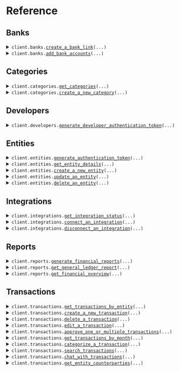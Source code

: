 # Reference
## Banks
<details><summary><code>client.banks.<a href="src/openledger/banks/client.py">create_a_bank_link</a>(...)</code></summary>
<dl>
<dd>

#### 📝 Description

<dl>
<dd>

<dl>
<dd>

Creates a new Plaid link token for connecting a bank account
</dd>
</dl>
</dd>
</dl>

#### 🔌 Usage

<dl>
<dd>

<dl>
<dd>

```python
from openledger import OpenLedgerClient
client = OpenLedgerClient(token="YOUR_TOKEN", )
client.banks.create_a_bank_link(entity_id='ent_123456', )

```
</dd>
</dl>
</dd>
</dl>

#### ⚙️ Parameters

<dl>
<dd>

<dl>
<dd>

**entity_id:** `str` — The ID of the entity to create the link token for
    
</dd>
</dl>

<dl>
<dd>

**request_options:** `typing.Optional[RequestOptions]` — Request-specific configuration.
    
</dd>
</dl>
</dd>
</dl>


</dd>
</dl>
</details>

<details><summary><code>client.banks.<a href="src/openledger/banks/client.py">add_bank_accounts</a>(...)</code></summary>
<dl>
<dd>

#### 📝 Description

<dl>
<dd>

<dl>
<dd>

Adds new bank accounts using a Plaid public token
</dd>
</dl>
</dd>
</dl>

#### 🔌 Usage

<dl>
<dd>

<dl>
<dd>

```python
from openledger import OpenLedgerClient
client = OpenLedgerClient(token="YOUR_TOKEN", )
client.banks.add_bank_accounts(entity_id='ent_123456', public_token='public-sandbox-123456-abcdef', )

```
</dd>
</dl>
</dd>
</dl>

#### ⚙️ Parameters

<dl>
<dd>

<dl>
<dd>

**entity_id:** `str` — The ID of the entity to add the bank accounts for
    
</dd>
</dl>

<dl>
<dd>

**public_token:** `str` — The Plaid public token received from the Plaid Link onSuccess callback
    
</dd>
</dl>

<dl>
<dd>

**request_options:** `typing.Optional[RequestOptions]` — Request-specific configuration.
    
</dd>
</dl>
</dd>
</dl>


</dd>
</dl>
</details>

## Categories
<details><summary><code>client.categories.<a href="src/openledger/categories/client.py">get_categories</a>(...)</code></summary>
<dl>
<dd>

#### 📝 Description

<dl>
<dd>

<dl>
<dd>

Retrieves all categories
</dd>
</dl>
</dd>
</dl>

#### 🔌 Usage

<dl>
<dd>

<dl>
<dd>

```python
from openledger import OpenLedgerClient
client = OpenLedgerClient(token="YOUR_TOKEN", )
client.categories.get_categories(entity_id='entityId', )

```
</dd>
</dl>
</dd>
</dl>

#### ⚙️ Parameters

<dl>
<dd>

<dl>
<dd>

**entity_id:** `str` — The ID of the entity
    
</dd>
</dl>

<dl>
<dd>

**request_options:** `typing.Optional[RequestOptions]` — Request-specific configuration.
    
</dd>
</dl>
</dd>
</dl>


</dd>
</dl>
</details>

<details><summary><code>client.categories.<a href="src/openledger/categories/client.py">create_a_new_category</a>(...)</code></summary>
<dl>
<dd>

#### 📝 Description

<dl>
<dd>

<dl>
<dd>

Creates a new category for the specified entity
</dd>
</dl>
</dd>
</dl>

#### 🔌 Usage

<dl>
<dd>

<dl>
<dd>

```python
from openledger import OpenLedgerClient
client = OpenLedgerClient(token="YOUR_TOKEN", )
client.categories.create_a_new_category(entity_id='entityId', name='name', type="ASSET", )

```
</dd>
</dl>
</dd>
</dl>

#### ⚙️ Parameters

<dl>
<dd>

<dl>
<dd>

**entity_id:** `str` — The ID of the entity to create the category for
    
</dd>
</dl>

<dl>
<dd>

**name:** `str` — The name of the category
    
</dd>
</dl>

<dl>
<dd>

**type:** `PostV1CategoriesRequestType` 

The type of category. Must be one of:
* ASSET - For asset accounts
* LIABILITY - For liability accounts
* EQUITY - For equity accounts
* REVENUE - For revenue accounts
* EXPENSE - For expense accounts
    
</dd>
</dl>

<dl>
<dd>

**sub_type_code:** `typing.Optional[int]` — Optional subtype code for the category
    
</dd>
</dl>

<dl>
<dd>

**request_options:** `typing.Optional[RequestOptions]` — Request-specific configuration.
    
</dd>
</dl>
</dd>
</dl>


</dd>
</dl>
</details>

## Developers
<details><summary><code>client.developers.<a href="src/openledger/developers/client.py">generate_developer_authentication_token</a>(...)</code></summary>
<dl>
<dd>

#### 📝 Description

<dl>
<dd>

<dl>
<dd>

Generates a JWT token for developer authentication
</dd>
</dl>
</dd>
</dl>

#### 🔌 Usage

<dl>
<dd>

<dl>
<dd>

```python
from openledger import OpenLedgerClient
client = OpenLedgerClient(token="YOUR_TOKEN", )
client.developers.generate_developer_authentication_token(developer_id='developerId', api_key='apiKey', )

```
</dd>
</dl>
</dd>
</dl>

#### ⚙️ Parameters

<dl>
<dd>

<dl>
<dd>

**developer_id:** `str` — The ID of the developer
    
</dd>
</dl>

<dl>
<dd>

**api_key:** `str` — The API key for the developer
    
</dd>
</dl>

<dl>
<dd>

**request_options:** `typing.Optional[RequestOptions]` — Request-specific configuration.
    
</dd>
</dl>
</dd>
</dl>


</dd>
</dl>
</details>

## Entities
<details><summary><code>client.entities.<a href="src/openledger/entities/client.py">generate_authentication_token</a>(...)</code></summary>
<dl>
<dd>

#### 📝 Description

<dl>
<dd>

<dl>
<dd>

Generates a JWT token for entity authentication
</dd>
</dl>
</dd>
</dl>

#### 🔌 Usage

<dl>
<dd>

<dl>
<dd>

```python
from openledger import OpenLedgerClient
client = OpenLedgerClient(token="YOUR_TOKEN", )
client.entities.generate_authentication_token(entity_id='entityId', api_key='apiKey', developer_id='developerId', )

```
</dd>
</dl>
</dd>
</dl>

#### ⚙️ Parameters

<dl>
<dd>

<dl>
<dd>

**entity_id:** `str` — The ID of the entity
    
</dd>
</dl>

<dl>
<dd>

**api_key:** `str` — The API key for the entity
    
</dd>
</dl>

<dl>
<dd>

**developer_id:** `str` — The ID of the developer
    
</dd>
</dl>

<dl>
<dd>

**request_options:** `typing.Optional[RequestOptions]` — Request-specific configuration.
    
</dd>
</dl>
</dd>
</dl>


</dd>
</dl>
</details>

<details><summary><code>client.entities.<a href="src/openledger/entities/client.py">get_entity_details</a>(...)</code></summary>
<dl>
<dd>

#### 📝 Description

<dl>
<dd>

<dl>
<dd>

Retrieves details for a specific entity
</dd>
</dl>
</dd>
</dl>

#### 🔌 Usage

<dl>
<dd>

<dl>
<dd>

```python
from openledger import OpenLedgerClient
client = OpenLedgerClient(token="YOUR_TOKEN", )
client.entities.get_entity_details()

```
</dd>
</dl>
</dd>
</dl>

#### ⚙️ Parameters

<dl>
<dd>

<dl>
<dd>

**entity_id:** `typing.Optional[str]` — ID of the entity to retrieve
    
</dd>
</dl>

<dl>
<dd>

**request_options:** `typing.Optional[RequestOptions]` — Request-specific configuration.
    
</dd>
</dl>
</dd>
</dl>


</dd>
</dl>
</details>

<details><summary><code>client.entities.<a href="src/openledger/entities/client.py">create_a_new_entity</a>(...)</code></summary>
<dl>
<dd>

#### 📝 Description

<dl>
<dd>

<dl>
<dd>

Creates a new entity with the provided details
</dd>
</dl>
</dd>
</dl>

#### 🔌 Usage

<dl>
<dd>

<dl>
<dd>

```python
from openledger import OpenLedgerClient
client = OpenLedgerClient(token="YOUR_TOKEN", )
client.entities.create_a_new_entity(developer_id='{{developerId}}', )

```
</dd>
</dl>
</dd>
</dl>

#### ⚙️ Parameters

<dl>
<dd>

<dl>
<dd>

**developer_id:** `str` — ID of the developer creating the entity
    
</dd>
</dl>

<dl>
<dd>

**external_id:** `typing.Optional[str]` — External identifier for the entity
    
</dd>
</dl>

<dl>
<dd>

**legal_name:** `typing.Optional[str]` — Legal name of the entity
    
</dd>
</dl>

<dl>
<dd>

**tin:** `typing.Optional[str]` — Tax Identification Number
    
</dd>
</dl>

<dl>
<dd>

**us_state:** `typing.Optional[str]` — US state code
    
</dd>
</dl>

<dl>
<dd>

**entity_type:** `typing.Optional[str]` — Type of entity
    
</dd>
</dl>

<dl>
<dd>

**phone_number:** `typing.Optional[str]` — Contact phone number
    
</dd>
</dl>

<dl>
<dd>

**status:** `typing.Optional[str]` — Current status of the entity
    
</dd>
</dl>

<dl>
<dd>

**clerk_id:** `typing.Optional[str]` — Clerk ID (alternative to developerId)
    
</dd>
</dl>

<dl>
<dd>

**date_created:** `typing.Optional[dt.datetime]` — When the entity was created
    
</dd>
</dl>

<dl>
<dd>

**instance_id:** `typing.Optional[str]` — ID of the instance to associate with the entity
    
</dd>
</dl>

<dl>
<dd>

**request_options:** `typing.Optional[RequestOptions]` — Request-specific configuration.
    
</dd>
</dl>
</dd>
</dl>


</dd>
</dl>
</details>

<details><summary><code>client.entities.<a href="src/openledger/entities/client.py">update_an_entity</a>(...)</code></summary>
<dl>
<dd>

#### 📝 Description

<dl>
<dd>

<dl>
<dd>

Updates an existing entity's details
</dd>
</dl>
</dd>
</dl>

#### 🔌 Usage

<dl>
<dd>

<dl>
<dd>

```python
from openledger import OpenLedgerClient
client = OpenLedgerClient(token="YOUR_TOKEN", )
client.entities.update_an_entity(entity_id='entityId', )

```
</dd>
</dl>
</dd>
</dl>

#### ⚙️ Parameters

<dl>
<dd>

<dl>
<dd>

**entity_id:** `str` — ID of the entity to update
    
</dd>
</dl>

<dl>
<dd>

**external_id:** `typing.Optional[str]` — External identifier for the entity
    
</dd>
</dl>

<dl>
<dd>

**legal_name:** `typing.Optional[str]` — Legal name of the entity
    
</dd>
</dl>

<dl>
<dd>

**tin:** `typing.Optional[str]` — Tax Identification Number
    
</dd>
</dl>

<dl>
<dd>

**us_state:** `typing.Optional[str]` — US state code
    
</dd>
</dl>

<dl>
<dd>

**entity_type:** `typing.Optional[str]` — Type of entity
    
</dd>
</dl>

<dl>
<dd>

**phone_number:** `typing.Optional[str]` — Contact phone number
    
</dd>
</dl>

<dl>
<dd>

**status:** `typing.Optional[str]` — Current status of the entity
    
</dd>
</dl>

<dl>
<dd>

**request_options:** `typing.Optional[RequestOptions]` — Request-specific configuration.
    
</dd>
</dl>
</dd>
</dl>


</dd>
</dl>
</details>

<details><summary><code>client.entities.<a href="src/openledger/entities/client.py">delete_an_entity</a>(...)</code></summary>
<dl>
<dd>

#### 📝 Description

<dl>
<dd>

<dl>
<dd>

Deletes an existing entity and its associated data
</dd>
</dl>
</dd>
</dl>

#### 🔌 Usage

<dl>
<dd>

<dl>
<dd>

```python
from openledger import OpenLedgerClient
client = OpenLedgerClient(token="YOUR_TOKEN", )
client.entities.delete_an_entity(entity_id='entityId', )

```
</dd>
</dl>
</dd>
</dl>

#### ⚙️ Parameters

<dl>
<dd>

<dl>
<dd>

**entity_id:** `str` — ID of the entity to delete
    
</dd>
</dl>

<dl>
<dd>

**request_options:** `typing.Optional[RequestOptions]` — Request-specific configuration.
    
</dd>
</dl>
</dd>
</dl>


</dd>
</dl>
</details>

## Integrations
<details><summary><code>client.integrations.<a href="src/openledger/integrations/client.py">get_integration_status</a>(...)</code></summary>
<dl>
<dd>

#### 📝 Description

<dl>
<dd>

<dl>
<dd>

Retrieves the status of all integrations for an entity
</dd>
</dl>
</dd>
</dl>

#### 🔌 Usage

<dl>
<dd>

<dl>
<dd>

```python
from openledger import OpenLedgerClient
client = OpenLedgerClient(token="YOUR_TOKEN", )
client.integrations.get_integration_status(entity_id='entityId', )

```
</dd>
</dl>
</dd>
</dl>

#### ⚙️ Parameters

<dl>
<dd>

<dl>
<dd>

**entity_id:** `str` — The ID of the entity to get integration status for
    
</dd>
</dl>

<dl>
<dd>

**request_options:** `typing.Optional[RequestOptions]` — Request-specific configuration.
    
</dd>
</dl>
</dd>
</dl>


</dd>
</dl>
</details>

<details><summary><code>client.integrations.<a href="src/openledger/integrations/client.py">connect_an_integration</a>(...)</code></summary>
<dl>
<dd>

#### 📝 Description

<dl>
<dd>

<dl>
<dd>

Initiates the connection process for a third-party integration using the Unified API
</dd>
</dl>
</dd>
</dl>

#### 🔌 Usage

<dl>
<dd>

<dl>
<dd>

```python
from openledger import OpenLedgerClient
client = OpenLedgerClient(token="YOUR_TOKEN", )
client.integrations.connect_an_integration(provider='quickbooks', entity_id='entityId', )

```
</dd>
</dl>
</dd>
</dl>

#### ⚙️ Parameters

<dl>
<dd>

<dl>
<dd>

**provider:** `str` — The integration provider (e.g., quickbooks, xero)
    
</dd>
</dl>

<dl>
<dd>

**entity_id:** `str` — The ID of the entity to connect the integration for
    
</dd>
</dl>

<dl>
<dd>

**connection_type:** `typing.Optional[str]` — The type of connection to establish (used as scope in Unified API)
    
</dd>
</dl>

<dl>
<dd>

**request_options:** `typing.Optional[RequestOptions]` — Request-specific configuration.
    
</dd>
</dl>
</dd>
</dl>


</dd>
</dl>
</details>

<details><summary><code>client.integrations.<a href="src/openledger/integrations/client.py">disconnect_an_integration</a>(...)</code></summary>
<dl>
<dd>

#### 📝 Description

<dl>
<dd>

<dl>
<dd>

Disconnects an existing integration for an entity by removing it from the Unified Connections table
</dd>
</dl>
</dd>
</dl>

#### 🔌 Usage

<dl>
<dd>

<dl>
<dd>

```python
from openledger import OpenLedgerClient
client = OpenLedgerClient(token="YOUR_TOKEN", )
client.integrations.disconnect_an_integration(entity_id='entityId', integration_type='integrationType', )

```
</dd>
</dl>
</dd>
</dl>

#### ⚙️ Parameters

<dl>
<dd>

<dl>
<dd>

**entity_id:** `str` — The ID of the entity that owns the integration
    
</dd>
</dl>

<dl>
<dd>

**integration_type:** `str` — The type of integration to disconnect (must match connectionType in Unified Connections)
    
</dd>
</dl>

<dl>
<dd>

**request_options:** `typing.Optional[RequestOptions]` — Request-specific configuration.
    
</dd>
</dl>
</dd>
</dl>


</dd>
</dl>
</details>

## Reports
<details><summary><code>client.reports.<a href="src/openledger/reports/client.py">generate_financial_reports</a>(...)</code></summary>
<dl>
<dd>

#### 📝 Description

<dl>
<dd>

<dl>
<dd>

Generates comprehensive financial statements for an entity, including balance sheet, income statement, and cash flow statement
</dd>
</dl>
</dd>
</dl>

#### 🔌 Usage

<dl>
<dd>

<dl>
<dd>

```python
from openledger import OpenLedgerClient
client = OpenLedgerClient(token="YOUR_TOKEN", )
client.reports.generate_financial_reports(entity_id='entityId', )

```
</dd>
</dl>
</dd>
</dl>

#### ⚙️ Parameters

<dl>
<dd>

<dl>
<dd>

**entity_id:** `str` — The ID of the entity to generate reports for
    
</dd>
</dl>

<dl>
<dd>

**month:** `typing.Optional[int]` — Month number (1-12) for the report period
    
</dd>
</dl>

<dl>
<dd>

**year:** `typing.Optional[int]` — Year for the report period (e.g., 2024)
    
</dd>
</dl>

<dl>
<dd>

**type:** `typing.Optional[GetV1ReportsGenerateRequestType]` — Type of report to generate
    
</dd>
</dl>

<dl>
<dd>

**ledger_id:** `typing.Optional[str]` — Optional ledger ID (if not provided, will use entityId)
    
</dd>
</dl>

<dl>
<dd>

**request_options:** `typing.Optional[RequestOptions]` — Request-specific configuration.
    
</dd>
</dl>
</dd>
</dl>


</dd>
</dl>
</details>

<details><summary><code>client.reports.<a href="src/openledger/reports/client.py">get_general_ledger_report</a>(...)</code></summary>
<dl>
<dd>

#### 📝 Description

<dl>
<dd>

<dl>
<dd>

Generates a detailed general ledger report with account balances and journal entries
</dd>
</dl>
</dd>
</dl>

#### 🔌 Usage

<dl>
<dd>

<dl>
<dd>

```python
from openledger import OpenLedgerClient
client = OpenLedgerClient(token="YOUR_TOKEN", )
client.reports.get_general_ledger_report(entity_id='entityId', )

```
</dd>
</dl>
</dd>
</dl>

#### ⚙️ Parameters

<dl>
<dd>

<dl>
<dd>

**entity_id:** `str` — The ID of the entity to generate the report for
    
</dd>
</dl>

<dl>
<dd>

**month:** `typing.Optional[int]` — Month number (1-12) for the report period
    
</dd>
</dl>

<dl>
<dd>

**year:** `typing.Optional[int]` — Year for the report period (e.g., 2024)
    
</dd>
</dl>

<dl>
<dd>

**request_options:** `typing.Optional[RequestOptions]` — Request-specific configuration.
    
</dd>
</dl>
</dd>
</dl>


</dd>
</dl>
</details>

<details><summary><code>client.reports.<a href="src/openledger/reports/client.py">get_financial_overview</a>(...)</code></summary>
<dl>
<dd>

#### 📝 Description

<dl>
<dd>

<dl>
<dd>

Retrieves a high-level overview of financial data including balances, trends, and key metrics
</dd>
</dl>
</dd>
</dl>

#### 🔌 Usage

<dl>
<dd>

<dl>
<dd>

```python
from openledger import OpenLedgerClient
client = OpenLedgerClient(token="YOUR_TOKEN", )
client.reports.get_financial_overview(entity_id='entityId', )

```
</dd>
</dl>
</dd>
</dl>

#### ⚙️ Parameters

<dl>
<dd>

<dl>
<dd>

**entity_id:** `str` — The ID of the entity to get the overview for
    
</dd>
</dl>

<dl>
<dd>

**start_date:** `typing.Optional[dt.datetime]` — Start date for the report period
    
</dd>
</dl>

<dl>
<dd>

**end_date:** `typing.Optional[dt.datetime]` — End date for the report period (defaults to current date)
    
</dd>
</dl>

<dl>
<dd>

**interval:** `typing.Optional[GetV1ReportsOverviewRequestInterval]` — Time interval for aggregating data
    
</dd>
</dl>

<dl>
<dd>

**status_filter:** `typing.Optional[GetV1ReportsOverviewRequestStatusFilter]` — Filter transactions by their status
    
</dd>
</dl>

<dl>
<dd>

**request_options:** `typing.Optional[RequestOptions]` — Request-specific configuration.
    
</dd>
</dl>
</dd>
</dl>


</dd>
</dl>
</details>

## Transactions
<details><summary><code>client.transactions.<a href="src/openledger/transactions/client.py">get_transactions_by_entity</a>(...)</code></summary>
<dl>
<dd>

#### 📝 Description

<dl>
<dd>

<dl>
<dd>

Retrieves all transactions for a specific entity with pagination
</dd>
</dl>
</dd>
</dl>

#### 🔌 Usage

<dl>
<dd>

<dl>
<dd>

```python
from openledger import OpenLedgerClient
client = OpenLedgerClient(token="YOUR_TOKEN", )
client.transactions.get_transactions_by_entity(entity_id='entityId', )

```
</dd>
</dl>
</dd>
</dl>

#### ⚙️ Parameters

<dl>
<dd>

<dl>
<dd>

**entity_id:** `str` — The ID of the entity to get transactions for
    
</dd>
</dl>

<dl>
<dd>

**cursor:** `typing.Optional[str]` — Cursor for pagination
    
</dd>
</dl>

<dl>
<dd>

**page_size:** `typing.Optional[int]` — Number of transactions per page
    
</dd>
</dl>

<dl>
<dd>

**request_options:** `typing.Optional[RequestOptions]` — Request-specific configuration.
    
</dd>
</dl>
</dd>
</dl>


</dd>
</dl>
</details>

<details><summary><code>client.transactions.<a href="src/openledger/transactions/client.py">create_a_new_transaction</a>(...)</code></summary>
<dl>
<dd>

#### 📝 Description

<dl>
<dd>

<dl>
<dd>

Creates a new transaction for an entity
</dd>
</dl>
</dd>
</dl>

#### 🔌 Usage

<dl>
<dd>

<dl>
<dd>

```python
from openledger import OpenLedgerClient
client = OpenLedgerClient(token="YOUR_TOKEN", )
client.transactions.create_a_new_transaction(entity_id='entityId', amount=1.1, debit_account_id='debitAccountId', credit_account_id='creditAccountId', )

```
</dd>
</dl>
</dd>
</dl>

#### ⚙️ Parameters

<dl>
<dd>

<dl>
<dd>

**entity_id:** `str` — The ID of the entity to create the transaction for
    
</dd>
</dl>

<dl>
<dd>

**amount:** `float` — The amount of the transaction
    
</dd>
</dl>

<dl>
<dd>

**debit_account_id:** `str` — ID of the account to debit
    
</dd>
</dl>

<dl>
<dd>

**credit_account_id:** `str` — ID of the account to credit
    
</dd>
</dl>

<dl>
<dd>

**date:** `typing.Optional[dt.datetime]` — When the transaction occurred (defaults to current time if not provided)
    
</dd>
</dl>

<dl>
<dd>

**currency:** `typing.Optional[str]` — The currency of the transaction
    
</dd>
</dl>

<dl>
<dd>

**description:** `typing.Optional[str]` — Description of the transaction
    
</dd>
</dl>

<dl>
<dd>

**status:** `typing.Optional[PostV1TransactionsRequestStatus]` — Status of the transaction
    
</dd>
</dl>

<dl>
<dd>

**metadata:** `typing.Optional[typing.Dict[str, typing.Optional[typing.Any]]]` — Additional transaction metadata
    
</dd>
</dl>

<dl>
<dd>

**request_options:** `typing.Optional[RequestOptions]` — Request-specific configuration.
    
</dd>
</dl>
</dd>
</dl>


</dd>
</dl>
</details>

<details><summary><code>client.transactions.<a href="src/openledger/transactions/client.py">delete_a_transaction</a>(...)</code></summary>
<dl>
<dd>

#### 📝 Description

<dl>
<dd>

<dl>
<dd>

Deletes an existing transaction
</dd>
</dl>
</dd>
</dl>

#### 🔌 Usage

<dl>
<dd>

<dl>
<dd>

```python
from openledger import OpenLedgerClient
client = OpenLedgerClient(token="YOUR_TOKEN", )
client.transactions.delete_a_transaction(entity_id='entityId', transaction_id='transactionId', )

```
</dd>
</dl>
</dd>
</dl>

#### ⚙️ Parameters

<dl>
<dd>

<dl>
<dd>

**entity_id:** `str` — The ID of the entity that owns the transaction
    
</dd>
</dl>

<dl>
<dd>

**transaction_id:** `str` — The ID of the transaction to delete
    
</dd>
</dl>

<dl>
<dd>

**request_options:** `typing.Optional[RequestOptions]` — Request-specific configuration.
    
</dd>
</dl>
</dd>
</dl>


</dd>
</dl>
</details>

<details><summary><code>client.transactions.<a href="src/openledger/transactions/client.py">edit_a_transaction</a>(...)</code></summary>
<dl>
<dd>

#### 📝 Description

<dl>
<dd>

<dl>
<dd>

Edit an existing transaction by updating its accounts and/or description
</dd>
</dl>
</dd>
</dl>

#### 🔌 Usage

<dl>
<dd>

<dl>
<dd>

```python
from openledger import OpenLedgerClient
client = OpenLedgerClient(token="YOUR_TOKEN", )
client.transactions.edit_a_transaction(id='id', )

```
</dd>
</dl>
</dd>
</dl>

#### ⚙️ Parameters

<dl>
<dd>

<dl>
<dd>

**id:** `str` — The ID of the transaction to edit
    
</dd>
</dl>

<dl>
<dd>

**debit_account_id:** `typing.Optional[str]` — ID of the account to debit (optional if credit_account_id is provided)
    
</dd>
</dl>

<dl>
<dd>

**credit_account_id:** `typing.Optional[str]` — ID of the account to credit (optional if debit_account_id is provided)
    
</dd>
</dl>

<dl>
<dd>

**description:** `typing.Optional[str]` — New description for the transaction
    
</dd>
</dl>

<dl>
<dd>

**request_options:** `typing.Optional[RequestOptions]` — Request-specific configuration.
    
</dd>
</dl>
</dd>
</dl>


</dd>
</dl>
</details>

<details><summary><code>client.transactions.<a href="src/openledger/transactions/client.py">approve_one_or_multiple_transactions</a>(...)</code></summary>
<dl>
<dd>

#### 📝 Description

<dl>
<dd>

<dl>
<dd>

Approve pending transactions by posting them to the ledger. Supports both single and batch transaction approval.
</dd>
</dl>
</dd>
</dl>

#### 🔌 Usage

<dl>
<dd>

<dl>
<dd>

```python
from openledger import OpenLedgerClient
client = OpenLedgerClient(token="YOUR_TOKEN", )
client.transactions.approve_one_or_multiple_transactions(entity_id='entityId', request='tx_1234567890abcdef', )

```
</dd>
</dl>
</dd>
</dl>

#### ⚙️ Parameters

<dl>
<dd>

<dl>
<dd>

**entity_id:** `str` — The ID of the entity that owns the transactions
    
</dd>
</dl>

<dl>
<dd>

**request:** `PutV1TransactionsApproveRequestBody` 
    
</dd>
</dl>

<dl>
<dd>

**request_options:** `typing.Optional[RequestOptions]` — Request-specific configuration.
    
</dd>
</dl>
</dd>
</dl>


</dd>
</dl>
</details>

<details><summary><code>client.transactions.<a href="src/openledger/transactions/client.py">get_transactions_by_month</a>(...)</code></summary>
<dl>
<dd>

#### 📝 Description

<dl>
<dd>

<dl>
<dd>

Retrieve monthly transaction summaries for an entity
</dd>
</dl>
</dd>
</dl>

#### 🔌 Usage

<dl>
<dd>

<dl>
<dd>

```python
from openledger import OpenLedgerClient
client = OpenLedgerClient(token="YOUR_TOKEN", )
client.transactions.get_transactions_by_month(entity_id='entityId', )

```
</dd>
</dl>
</dd>
</dl>

#### ⚙️ Parameters

<dl>
<dd>

<dl>
<dd>

**entity_id:** `str` — The ID of the entity
    
</dd>
</dl>

<dl>
<dd>

**request_options:** `typing.Optional[RequestOptions]` — Request-specific configuration.
    
</dd>
</dl>
</dd>
</dl>


</dd>
</dl>
</details>

<details><summary><code>client.transactions.<a href="src/openledger/transactions/client.py">categorize_a_transaction</a>(...)</code></summary>
<dl>
<dd>

#### 📝 Description

<dl>
<dd>

<dl>
<dd>

Assign a category to a transaction
</dd>
</dl>
</dd>
</dl>

#### 🔌 Usage

<dl>
<dd>

<dl>
<dd>

```python
from openledger import OpenLedgerClient
client = OpenLedgerClient(token="YOUR_TOKEN", )
client.transactions.categorize_a_transaction(entity_id='entityId', transaction_id='transactionId', category_id='categoryId', )

```
</dd>
</dl>
</dd>
</dl>

#### ⚙️ Parameters

<dl>
<dd>

<dl>
<dd>

**entity_id:** `str` — The ID of the entity that owns the transaction
    
</dd>
</dl>

<dl>
<dd>

**transaction_id:** `str` — The ID of the transaction to categorize
    
</dd>
</dl>

<dl>
<dd>

**category_id:** `str` — The ID of the category to assign
    
</dd>
</dl>

<dl>
<dd>

**request_options:** `typing.Optional[RequestOptions]` — Request-specific configuration.
    
</dd>
</dl>
</dd>
</dl>


</dd>
</dl>
</details>

<details><summary><code>client.transactions.<a href="src/openledger/transactions/client.py">search_transactions</a>(...)</code></summary>
<dl>
<dd>

#### 📝 Description

<dl>
<dd>

<dl>
<dd>

Search for transactions using various filters and text search
</dd>
</dl>
</dd>
</dl>

#### 🔌 Usage

<dl>
<dd>

<dl>
<dd>

```python
from openledger import OpenLedgerClient
client = OpenLedgerClient(token="YOUR_TOKEN", )
client.transactions.search_transactions(entity_id='entityId', )

```
</dd>
</dl>
</dd>
</dl>

#### ⚙️ Parameters

<dl>
<dd>

<dl>
<dd>

**entity_id:** `str` — The ID of the entity to search transactions for
    
</dd>
</dl>

<dl>
<dd>

**query:** `typing.Optional[str]` — Text to search in transaction descriptions
    
</dd>
</dl>

<dl>
<dd>

**filters:** `typing.Optional[PostV1TransactionsSearchRequestFilters]` 
    
</dd>
</dl>

<dl>
<dd>

**page:** `typing.Optional[int]` — Page number for pagination
    
</dd>
</dl>

<dl>
<dd>

**limit:** `typing.Optional[int]` — Number of items per page
    
</dd>
</dl>

<dl>
<dd>

**request_options:** `typing.Optional[RequestOptions]` — Request-specific configuration.
    
</dd>
</dl>
</dd>
</dl>


</dd>
</dl>
</details>

<details><summary><code>client.transactions.<a href="src/openledger/transactions/client.py">chat_with_transactions</a>(...)</code></summary>
<dl>
<dd>

#### 📝 Description

<dl>
<dd>

<dl>
<dd>

Interact with transactions using natural language
</dd>
</dl>
</dd>
</dl>

#### 🔌 Usage

<dl>
<dd>

<dl>
<dd>

```python
from openledger import OpenLedgerClient
client = OpenLedgerClient(token="YOUR_TOKEN", )
client.transactions.chat_with_transactions(entity_id='entityId', prompt='prompt', )

```
</dd>
</dl>
</dd>
</dl>

#### ⚙️ Parameters

<dl>
<dd>

<dl>
<dd>

**entity_id:** `str` — The ID of the entity to chat about transactions for
    
</dd>
</dl>

<dl>
<dd>

**prompt:** `str` — The natural language prompt
    
</dd>
</dl>

<dl>
<dd>

**history:** `typing.Optional[str]` — JSON string of conversation history
    
</dd>
</dl>

<dl>
<dd>

**context_data:** `typing.Optional[str]` — JSON string of additional context data
    
</dd>
</dl>

<dl>
<dd>

**custom_prompt:** `typing.Optional[str]` — Custom prompt to use instead of the main prompt
    
</dd>
</dl>

<dl>
<dd>

**stream:** `typing.Optional[str]` — Whether to stream the response
    
</dd>
</dl>

<dl>
<dd>

**request_options:** `typing.Optional[RequestOptions]` — Request-specific configuration.
    
</dd>
</dl>
</dd>
</dl>


</dd>
</dl>
</details>

<details><summary><code>client.transactions.<a href="src/openledger/transactions/client.py">get_entity_counterparties</a>(...)</code></summary>
<dl>
<dd>

#### 📝 Description

<dl>
<dd>

<dl>
<dd>

Get all counterparties for an entity with their transaction history and aggregated data
</dd>
</dl>
</dd>
</dl>

#### 🔌 Usage

<dl>
<dd>

<dl>
<dd>

```python
from openledger import OpenLedgerClient
client = OpenLedgerClient(token="YOUR_TOKEN", )
client.transactions.get_entity_counterparties(entity_id='entityId', )

```
</dd>
</dl>
</dd>
</dl>

#### ⚙️ Parameters

<dl>
<dd>

<dl>
<dd>

**entity_id:** `str` — The ID of the entity
    
</dd>
</dl>

<dl>
<dd>

**cursor:** `typing.Optional[str]` — Cursor for pagination
    
</dd>
</dl>

<dl>
<dd>

**page_size:** `typing.Optional[int]` — Number of counterparties per page
    
</dd>
</dl>

<dl>
<dd>

**request_options:** `typing.Optional[RequestOptions]` — Request-specific configuration.
    
</dd>
</dl>
</dd>
</dl>


</dd>
</dl>
</details>

